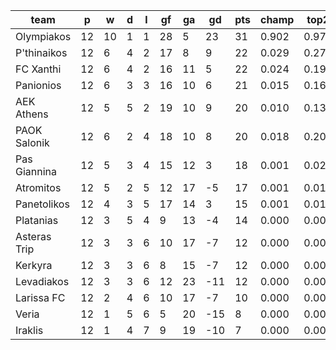 |     team     | p  | w  | d | l | gf | ga | gd  | pts | champ | top2  | top3  | top4  |  5-7  | bot4  | bot3  | bot2  |
|--------------|----|----|---|---|----|----|-----|-----|-------|-------|-------|-------|-------|-------|-------|-------|
| Olympiakos   | 12 | 10 | 1 | 1 | 28 |  5 |  23 |  31 | 0.902 | 0.971 | 0.989 | 0.996 | 0.004 | 0.000 | 0.000 | 0.000|
| P'thinaikos  | 12 |  6 | 4 | 2 | 17 |  8 |   9 |  22 | 0.029 | 0.271 | 0.465 | 0.632 | 0.289 | 0.001 | 0.000 | 0.000|
| FC Xanthi    | 12 |  6 | 4 | 2 | 16 | 11 |   5 |  22 | 0.024 | 0.198 | 0.376 | 0.544 | 0.344 | 0.002 | 0.001 | 0.000|
| Panionios    | 12 |  6 | 3 | 3 | 16 | 10 |   6 |  21 | 0.015 | 0.162 | 0.324 | 0.481 | 0.366 | 0.004 | 0.001 | 0.000|
| AEK Athens   | 12 |  5 | 5 | 2 | 19 | 10 |   9 |  20 | 0.010 | 0.139 | 0.286 | 0.436 | 0.385 | 0.005 | 0.002 | 0.001|
| PAOK Salonik | 12 |  6 | 2 | 4 | 18 | 10 |   8 |  20 | 0.018 | 0.200 | 0.380 | 0.544 | 0.333 | 0.003 | 0.001 | 0.000|
| Pas Giannina | 12 |  5 | 3 | 4 | 15 | 12 |   3 |  18 | 0.001 | 0.028 | 0.075 | 0.140 | 0.347 | 0.042 | 0.019 | 0.006|
| Atromitos    | 12 |  5 | 2 | 5 | 12 | 17 |  -5 |  17 | 0.001 | 0.013 | 0.042 | 0.089 | 0.297 | 0.075 | 0.038 | 0.014|
| Panetolikos  | 12 |  4 | 3 | 5 | 17 | 14 |   3 |  15 | 0.001 | 0.015 | 0.048 | 0.099 | 0.304 | 0.069 | 0.034 | 0.014|
| Platanias    | 12 |  3 | 5 | 4 |  9 | 13 |  -4 |  14 | 0.000 | 0.003 | 0.010 | 0.023 | 0.144 | 0.208 | 0.116 | 0.053|
| Asteras Trip | 12 |  3 | 3 | 6 | 10 | 17 |  -7 |  12 | 0.000 | 0.000 | 0.002 | 0.007 | 0.058 | 0.422 | 0.276 | 0.150|
| Kerkyra      | 12 |  3 | 3 | 6 |  8 | 15 |  -7 |  12 | 0.000 | 0.000 | 0.002 | 0.005 | 0.049 | 0.459 | 0.315 | 0.180|
| Levadiakos   | 12 |  3 | 3 | 6 | 12 | 23 | -11 |  12 | 0.000 | 0.000 | 0.001 | 0.002 | 0.032 | 0.567 | 0.420 | 0.270|
| Larissa FC   | 12 |  2 | 4 | 6 | 10 | 17 |  -7 |  10 | 0.000 | 0.000 | 0.002 | 0.004 | 0.036 | 0.525 | 0.382 | 0.228|
| Veria        | 12 |  1 | 5 | 6 |  5 | 20 | -15 |   8 | 0.000 | 0.000 | 0.000 | 0.000 | 0.006 | 0.831 | 0.725 | 0.580|
| Iraklis      | 12 |  1 | 4 | 7 |  9 | 19 | -10 |   7 | 0.000 | 0.000 | 0.000 | 0.001 | 0.007 | 0.786 | 0.668 | 0.504|
